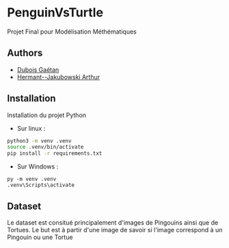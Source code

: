 # PenguinVsTurtle

Projet Final pour Modélisation Méthématiques

## Authors

- [Dubois Gaétan](https://github.com/Guetguet6)
- [Hermant--Jakubowski Arthur](https://github.com/serpentox)

## Installation

Installation du projet Python

* Sur linux :

```bash
python3 -m venv .venv
source .venv/bin/activate
pip install -r requirements.txt
```

* Sur Windows :

```
py -m venv .venv
.venv\Scripts\activate
```

## Dataset

Le dataset est consitué principalement d'images de Pingouins ainsi que de Tortues.
Le but est à partir d'une image de savoir si l'image correspond à un Pingouin ou une Tortue
